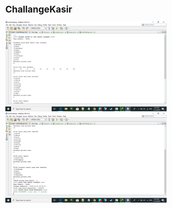 # ChallangeKasir
![Alt Text](https://github.com/Richmondjanusrafiiaryanto/ChallangeKasir/blob/master/Screenshot%20(186).png)
![Alt Text](https://github.com/Richmondjanusrafiiaryanto/ChallangeKasir/blob/master/Screenshot%20(187).png)
